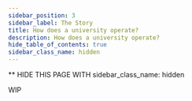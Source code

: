 ```yaml
---
sidebar_position: 3
sidebar_label: The Story
title: How does a university operate?
description: How does a university operate?
hide_table_of_contents: true
sidebar_class_name: hidden
---
```

** HIDE THIS PAGE WITH sidebar_class_name: hidden

WIP